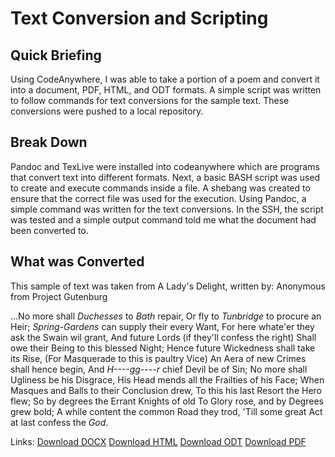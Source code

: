 # Text Conversion and Scripting

## Quick Briefing
Using CodeAnywhere, I was able to take a portion of a poem and convert it
into a document, PDF, HTML, and ODT formats. A simple script was written to follow commands
for text conversions for the sample text. These conversions were pushed to a local repository.

## Break Down
Pandoc and TexLive were installed into codeanywhere which are programs that convert text into 
different formats. Next, a basic BASH script was used to create and execute commands inside a file. 
A shebang was created to ensure that the correct file was used for the execution. Using Pandoc, a
simple command was written for the text conversions. In the SSH, the script was tested and a simple
output command told me what the document had been converted to. 

## What was Converted
This sample of text was taken from A Lady's Delight, written by: Anonymous from Project Gutenburg

...No more shall _Duchesses_ to _Bath_ repair,
  Or fly to _Tunbridge_ to procure an Heir;
  _Spring-Gardens_ can supply their every Want,
  For here whate'er they ask the Swain wil grant,
  And future Lords (if they'll confess the right)
  Shall owe their Being to this blessed Night;
  Hence future Wickedness shall take its Rise,
  (For Masquerade to this is paultry Vice)
  An Aera of new Crimes shall hence begin,
  And _H----gg----r_ chief Devil be of Sin;
  No more shall Ugliness be his Disgrace,
  His Head mends all the Frailties of his Face;
  When Masques and Balls to their Conclusion drew,
  To this his last Resort the Hero flew;
  So by degrees the Errant Knights of old
  To Glory rose, and by Degrees grew bold;
  A while content the common Road they trod,
  'Till some great Act at last confess the _God_.

Links:
[Download DOCX](https://github.com/jacksotl/jacksotl-convert-documents/raw/master/poetry.docx)
[Download HTML](https://raw.githubusercontent.com/jacksotl/jacksotl-convert-documents/master/poetry.html)
[Download ODT](https://github.com/jacksotl/jacksotl-convert-documents/raw/master/poetry.odt)
[Download PDF](https://github.com/jacksotl/jacksotl-convert-documents/raw/master/poetry.pdf)
